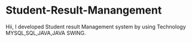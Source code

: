 # Student-Result-Manangement
Hii, I developed Student result Management system by using Technology MYSQL,SQL,JAVA,JAVA SWING.
